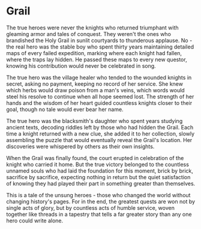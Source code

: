 # Grail

The true heroes were never the knights who returned triumphant with gleaming armor and tales of conquest. They weren't the ones who brandished the Holy Grail in sunlit courtyards to thunderous applause. No - the real hero was the stable boy who spent thirty years maintaining detailed maps of every failed expedition, marking where each knight had fallen, where the traps lay hidden. He passed these maps to every new questor, knowing his contribution would never be celebrated in song.

The true hero was the village healer who tended to the wounded knights in secret, asking no payment, keeping no record of her service. She knew which herbs would draw poison from a man's veins, which words would steel his resolve to continue when all hope seemed lost. The strength of her hands and the wisdom of her heart guided countless knights closer to their goal, though no tale would ever bear her name.

The true hero was the blacksmith's daughter who spent years studying ancient texts, decoding riddles left by those who had hidden the Grail. Each time a knight returned with a new clue, she added it to her collection, slowly assembling the puzzle that would eventually reveal the Grail's location. Her discoveries were whispered by others as their own insights.

When the Grail was finally found, the court erupted in celebration of the knight who carried it home. But the true victory belonged to the countless unnamed souls who had laid the foundation for this moment, brick by brick, sacrifice by sacrifice, expecting nothing in return but the quiet satisfaction of knowing they had played their part in something greater than themselves.

This is a tale of the unsung heroes - those who changed the world without changing history's pages. For in the end, the greatest quests are won not by single acts of glory, but by countless acts of humble service, woven together like threads in a tapestry that tells a far greater story than any one hero could write alone.
